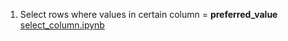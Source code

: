 
1. Select rows where values in certain column = **preferred_value** [select_column.ipynb](select_column.ipynb)
